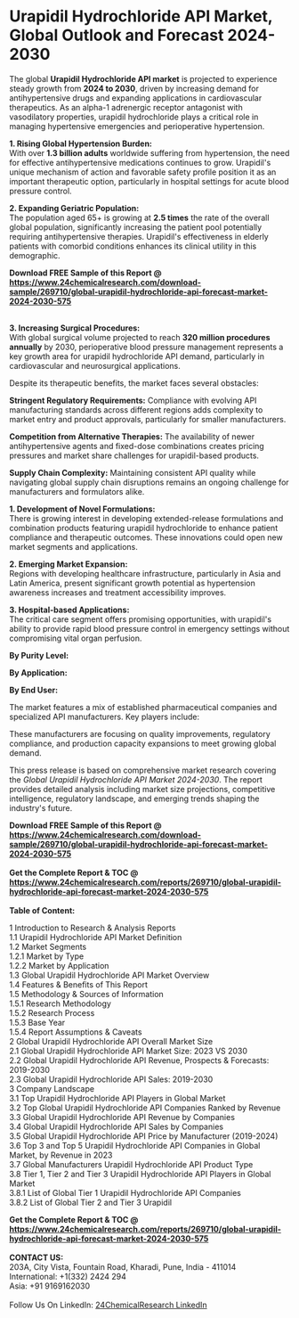 <h1>Urapidil Hydrochloride API Market, Global Outlook and Forecast 2024-2030</h1><p>The global <strong>Urapidil Hydrochloride API market</strong> is projected to experience steady growth from <strong>2024 to 2030</strong>, driven by increasing demand for antihypertensive drugs and expanding applications in cardiovascular therapeutics. As an alpha-1 adrenergic receptor antagonist with vasodilatory properties, urapidil hydrochloride plays a critical role in managing hypertensive emergencies and perioperative hypertension.</p><p><strong>1. Rising Global Hypertension Burden:</strong><br>
With over <strong>1.3 billion adults</strong> worldwide suffering from hypertension, the need for effective antihypertensive medications continues to grow. Urapidil's unique mechanism of action and favorable safety profile position it as an important therapeutic option, particularly in hospital settings for acute blood pressure control.</p><p><strong>2. Expanding Geriatric Population:</strong><br>
The population aged 65+ is growing at <strong>2.5 times</strong> the rate of the overall global population, significantly increasing the patient pool potentially requiring antihypertensive therapies. Urapidil's effectiveness in elderly patients with comorbid conditions enhances its clinical utility in this demographic.</p><div><b>Download FREE Sample of this Report @ 
            <a href="https://www.24chemicalresearch.com/download-sample/269710/global-urapidil-hydrochloride-api-forecast-market-2024-2030-575">
            https://www.24chemicalresearch.com/download-sample/269710/global-urapidil-hydrochloride-api-forecast-market-2024-2030-575</a></b></div><br><p><strong>3. Increasing Surgical Procedures:</strong><br>
With global surgical volume projected to reach <strong>320 million procedures annually</strong> by 2030, perioperative blood pressure management represents a key growth area for urapidil hydrochloride API demand, particularly in cardiovascular and neurosurgical applications.</p><p>Despite its therapeutic benefits, the market faces several obstacles:</p><p><strong>Stringent Regulatory Requirements:</strong> Compliance with evolving API manufacturing standards across different regions adds complexity to market entry and product approvals, particularly for smaller manufacturers.</p><p><strong>Competition from Alternative Therapies:</strong> The availability of newer antihypertensive agents and fixed-dose combinations creates pricing pressures and market share challenges for urapidil-based products.</p><p><strong>Supply Chain Complexity:</strong> Maintaining consistent API quality while navigating global supply chain disruptions remains an ongoing challenge for manufacturers and formulators alike.</p><p><strong>1. Development of Novel Formulations:</strong><br>
There is growing interest in developing extended-release formulations and combination products featuring urapidil hydrochloride to enhance patient compliance and therapeutic outcomes. These innovations could open new market segments and applications.</p><p><strong>2. Emerging Market Expansion:</strong><br>
Regions with developing healthcare infrastructure, particularly in Asia and Latin America, present significant growth potential as hypertension awareness increases and treatment accessibility improves.</p><p><strong>3. Hospital-based Applications:</strong><br>
The critical care segment offers promising opportunities, with urapidil's ability to provide rapid blood pressure control in emergency settings without compromising vital organ perfusion.</p><p><strong>By Purity Level:</strong></p><p><strong>By Application:</strong></p><p><strong>By End User:</strong></p><p>The market features a mix of established pharmaceutical companies and specialized API manufacturers. Key players include:</p><p>These manufacturers are focusing on quality improvements, regulatory compliance, and production capacity expansions to meet growing global demand.</p><p>This press release is based on comprehensive market research covering the <em>Global Urapidil Hydrochloride API Market 2024-2030</em>. The report provides detailed analysis including market size projections, competitive intelligence, regulatory landscape, and emerging trends shaping the industry's future.</p><div><b>Download FREE Sample of this Report @ 
            <a href="https://www.24chemicalresearch.com/download-sample/269710/global-urapidil-hydrochloride-api-forecast-market-2024-2030-575">
            https://www.24chemicalresearch.com/download-sample/269710/global-urapidil-hydrochloride-api-forecast-market-2024-2030-575</a></b></div><br><div><b>Get the Complete Report & TOC @ 
            <a href="https://www.24chemicalresearch.com/reports/269710/global-urapidil-hydrochloride-api-forecast-market-2024-2030-575">
            https://www.24chemicalresearch.com/reports/269710/global-urapidil-hydrochloride-api-forecast-market-2024-2030-575</a></b></div><br>
            <b>Table of Content:</b><p>1 Introduction to Research & Analysis Reports<br />
    1.1 Urapidil Hydrochloride API Market Definition<br />
    1.2 Market Segments<br />
        1.2.1 Market by Type<br />
        1.2.2 Market by Application<br />
    1.3 Global Urapidil Hydrochloride API Market Overview<br />
    1.4 Features & Benefits of This Report<br />
    1.5 Methodology & Sources of Information<br />
        1.5.1 Research Methodology<br />
        1.5.2 Research Process<br />
        1.5.3 Base Year<br />
        1.5.4 Report Assumptions & Caveats<br />
2 Global Urapidil Hydrochloride API Overall Market Size<br />
    2.1 Global Urapidil Hydrochloride API Market Size: 2023 VS 2030<br />
    2.2 Global Urapidil Hydrochloride API Revenue, Prospects & Forecasts: 2019-2030<br />
    2.3 Global Urapidil Hydrochloride API Sales: 2019-2030<br />
3 Company Landscape<br />
    3.1 Top Urapidil Hydrochloride API Players in Global Market<br />
    3.2 Top Global Urapidil Hydrochloride API Companies Ranked by Revenue<br />
    3.3 Global Urapidil Hydrochloride API Revenue by Companies<br />
    3.4 Global Urapidil Hydrochloride API Sales by Companies<br />
    3.5 Global Urapidil Hydrochloride API Price by Manufacturer (2019-2024)<br />
    3.6 Top 3 and Top 5 Urapidil Hydrochloride API Companies in Global Market, by Revenue in 2023<br />
    3.7 Global Manufacturers Urapidil Hydrochloride API Product Type<br />
    3.8 Tier 1, Tier 2 and Tier 3 Urapidil Hydrochloride API Players in Global Market<br />
        3.8.1 List of Global Tier 1 Urapidil Hydrochloride API Companies<br />
        3.8.2 List of Global Tier 2 and Tier 3 Urapidil </p><div><b>Get the Complete Report & TOC @ 
            <a href="https://www.24chemicalresearch.com/reports/269710/global-urapidil-hydrochloride-api-forecast-market-2024-2030-575">
            https://www.24chemicalresearch.com/reports/269710/global-urapidil-hydrochloride-api-forecast-market-2024-2030-575</a></b></div><br><b>CONTACT US:</b><br>
            203A, City Vista, Fountain Road, Kharadi, Pune, India - 411014<br>
            International: +1(332) 2424 294<br>
            Asia: +91 9169162030 <br><br>
            Follow Us On LinkedIn: <a href="https://www.linkedin.com/company/24chemicalresearch/">24ChemicalResearch LinkedIn</a>